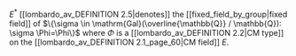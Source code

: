 $E^*$ [[lombardo_av_DEFINITION 2.5|denotes]] the [[fixed_field_by_group|fixed field]] of $\{\sigma \in \mathrm{Gal}(\overline{\mathbb{Q}} / \mathbb{Q}): \sigma \Phi=\Phi\}$
where $\Phi$ is a [[lombardo_av_DEFINITION 2.2|CM type]] on the [[lombardo_av_DEFINITION 2.1_page_60|CM field]] $E$.